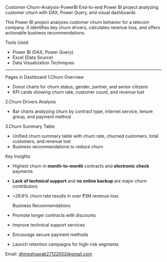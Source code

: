 Customer-Churn-Analysis-PowerBI
End-to-end Power BI project analyzing customer churn with DAX, Power Query, and visual dashboards


This Power BI project analyzes customer churn behavior for a telecom company. It identifies key churn drivers, calculates revenue loss, and offers actionable business recommendations.


  Tools Used
- Power BI (DAX, Power Query)
- Excel (Data Source)
- Data Visualization Techniques

---

   Pages in Dashboard
1.Churn Overview 
   - Donut charts for churn status, gender, partner, and senior citizens  
   - KPI cards showing churn rate, customer count, and revenue lost  

2.Churn Drivers Analysis
   - Bar charts analyzing churn by contract type, internet service, tenure group, and payment method  

3.Churn Summary Table  
   - Unified churn summary table with churn rate, churned customers, total customers, and revenue lost  
   - Business recommendations to reduce churn

  Key Insights
- Highest churn in **month-to-month** contracts and **electronic check** payments  
- **Lack of technical support** and **no online backup** are major churn contributors  
- ~26.6% churn rate results in over ₹3M revenue loss

  Business Recommendations
- Promote longer contracts with discounts  
- Improve technical support services  
- Encourage secure payment methods  
- Launch retention campaigns for high-risk segments




  
Email: dhineshsarab27122002@gmail.com
